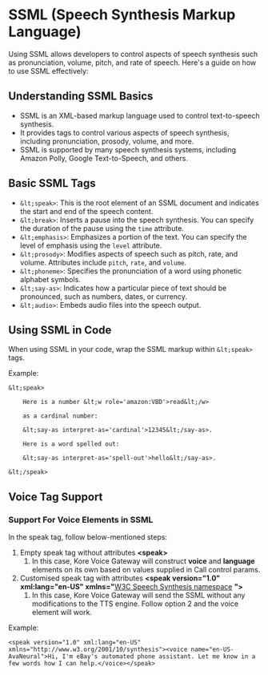 # SSML (Speech Synthesis Markup Language)

Using SSML allows developers to control aspects of speech synthesis such as pronunciation, volume, pitch, and rate of speech. Here's a guide on how to use SSML effectively:

## Understanding SSML Basics

* SSML is an XML-based markup language used to control text-to-speech synthesis.
* It provides tags to control various aspects of speech synthesis, including pronunciation, prosody, volume, and more.
* SSML is supported by many speech synthesis systems, including Amazon Polly, Google Text-to-Speech, and others.

## Basic SSML Tags

* `&lt;speak>`: This is the root element of an SSML document and indicates the start and end of the speech content.
* `&lt;break>`: Inserts a pause into the speech synthesis. You can specify the duration of the pause using the `time` attribute.
* `&lt;emphasis>`: Emphasizes a portion of the text. You can specify the level of emphasis using the `level` attribute. 
* `&lt;prosody>`: Modifies aspects of speech such as pitch, rate, and volume. Attributes include `pitch`, `rate`, and `volume`.
* `&lt;phoneme>`: Specifies the pronunciation of a word using phonetic alphabet symbols.
* `&lt;say-as>`: Indicates how a particular piece of text should be pronounced, such as numbers, dates, or currency.
* `&lt;audio>`: Embeds audio files into the speech output.

## Using SSML in Code

When using SSML in your code, wrap the SSML markup within `&lt;speak>` tags.

Example:
````
&lt;speak>

    Here is a number &lt;w role='amazon:VBD'>read&lt;/w>

    as a cardinal number:

    &lt;say-as interpret-as='cardinal'>12345&lt;/say-as>.

    Here is a word spelled out:

    &lt;say-as interpret-as='spell-out'>hello&lt;/say-as>.

&lt;/speak>
````
## Voice Tag Support

### Support For Voice Elements in SSML

In the speak tag, follow below-mentioned steps:

1. Empty speak tag without attributes **&lt;speak>**
    1. In this case, Kore Voice Gateway will construct **voice** and **language** elements on its own based on values supplied in Call control params.
2. Customised speak tag with attributes **&lt;speak version="1.0" xml:lang="en-US" xmlns="**[W3C Speech Synthesis namespace](http://www.w3.org/2001/10/synthesis) **">**
    1. In this case, Kore Voice Gateway will send the SSML without any modifications to the TTS engine. Follow option 2 and the voice element will work.

Example:
```
<speak version="1.0" xml:lang="en-US" xmlns="http://www.w3.org/2001/10/synthesis"><voice name="en-US-AvaNeural">Hi, I'm eBay's automated phone assistant. Let me know in a few words how I can help.</voice></speak>
```
